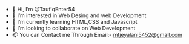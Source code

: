 - 👋 Hi, I’m @TaufiqEnter54
- 👀 I’m interested in Web Desing and web Development 
- 🌱 I’m currently learning HTML,CSS and Javascript
- 💞️ I’m looking to collaborate on Web Development
- 📫 You can Contact me Through Email:- mtjeyalani5452@gmail.com

<!---
TaufiqEnter54/TaufiqEnter54 is a ✨ special ✨ repository because its `README.md` (this file) appears on your GitHub profile.
You can click the Preview link to take a look at your changes.
--->

